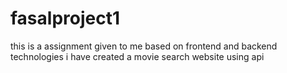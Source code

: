# fasalproject1
this is a assignment given to me based on frontend and  backend technologies i have created a movie search website using api
